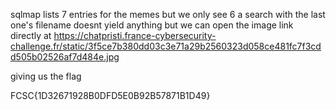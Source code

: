 sqlmap lists 7 entries for the memes but we only see 6
a search with the last one's filename doesnt yield anything but we can open the image link directly at
https://chatpristi.france-cybersecurity-challenge.fr/static/3f5ce7b380dd03c3e71a29b2560323d058ce481fc7f3cdd505b02526af7d484e.jpg

giving us the flag

FCSC{1D32671928B0DFD5E0B92B57871B1D49}
